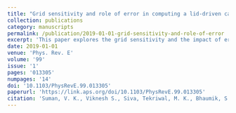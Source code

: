 ```yaml
---
title: "Grid sensitivity and role of error in computing a lid-driven cavity problem"
collection: publications
category: manuscripts
permalink: /publication/2019-01-01-grid-sensitivity-and-role-of-error
excerpt: 'This paper explores the grid sensitivity and the impact of error in a lid-driven cavity problem.'
date: 2019-01-01
venue: 'Phys. Rev. E'
volume: '99'
issue: '1'
pages: '013305'
numpages: '14'
doi: '10.1103/PhysRevE.99.013305'
paperurl: 'https://link.aps.org/doi/10.1103/PhysRevE.99.013305'
citation: 'Suman, V. K., Viknesh S., Siva, Tekriwal, M. K., Bhaumik, S., & Sengupta, T. K. (2019). &quot;Grid sensitivity and role of error in computing a lid-driven cavity problem.&quot; <i>Phys. Rev. E</i>, 99(1), 013305.'
---
```

